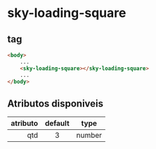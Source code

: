 # sky-loading-square

## tag
```html
<body>
    ...
    <sky-loading-square></sky-loading-square>
    ...
</body>
```
## Atributos disponiveis

|   atributo  |   default   |   type  |
|------------:|:-----------:|:-------:|
|   qtd       |   3         | number  |
